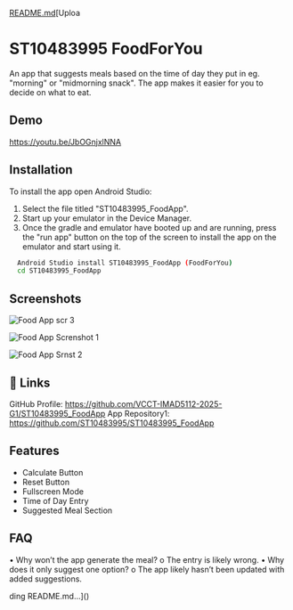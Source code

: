 [README.md](https://github.com/user-attachments/files/19543053/README.md)[Uploa
# ST10483995 FoodForYou

An app that suggests meals based on the time of day they put in eg. "morning" or "midmorning snack". The app makes it easier for you to decide on what to eat.
## Demo

https://youtu.be/JbOGnjxlNNA


## Installation

To install the app open Android Studio:
1. Select the file titled "ST10483995_FoodApp".
2. Start up your emulator in the Device Manager.
3. Once the gradle and emulator have booted up and are running, press the "run app" button on the top of the screen to install the app on the emulator and start using it.

```bash
  Android Studio install ST10483995_FoodApp (FoodForYou)
  cd ST10483995_FoodApp
```
    
## Screenshots
![Food App scr 3](https://github.com/user-attachments/assets/287f0539-3514-4d0d-be22-c884b1aa2a90)

![Food App Screnshot 1](https://github.com/user-attachments/assets/0508d174-1652-4d49-8ea7-3279f4ed987d)

![Food App Srnst 2](https://github.com/user-attachments/assets/be1d67ec-fe1c-4a25-92d7-b0078aeffcde)



## 🔗 Links

GitHub Profile: https://github.com/VCCT-IMAD5112-2025-G1/ST10483995_FoodApp
App Repository1: https://github.com/ST10483995/ST10483995_FoodApp

## Features

- Calculate Button
- Reset Button
- Fullscreen Mode
- Time of Day Entry
- Suggested Meal Section

## FAQ

•	Why won’t the app generate the meal?
o	The entry is likely wrong.
•	Why does it only suggest one option?
o	The app likely hasn’t been updated with added suggestions.


ding README.md…]()
